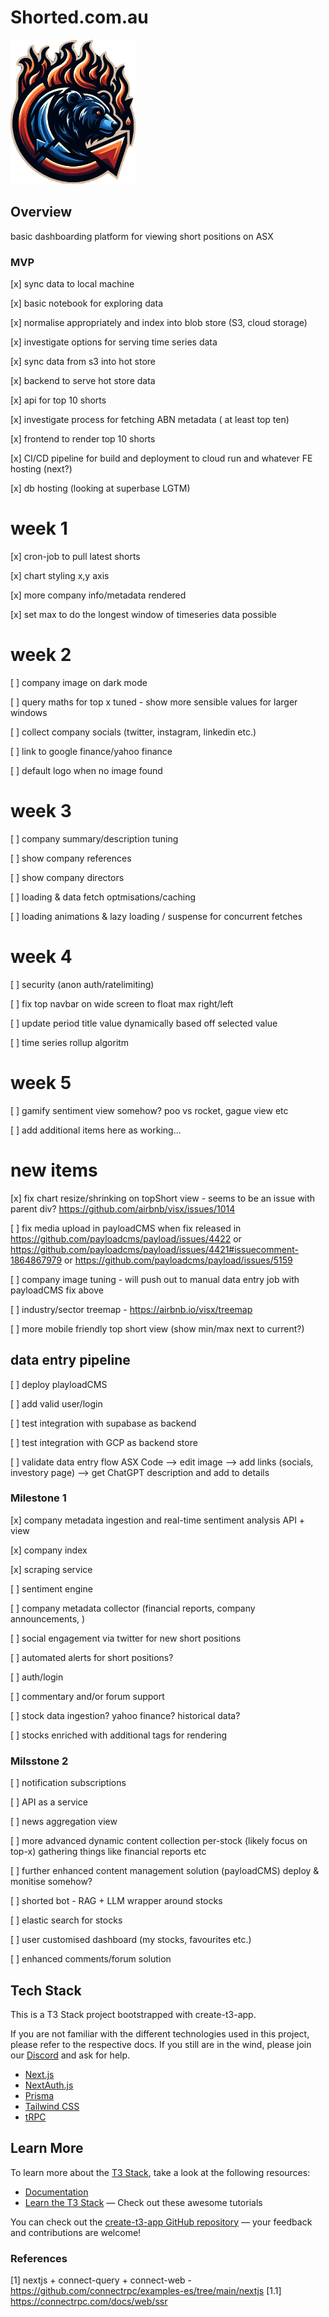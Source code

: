 # Shorted.com.au

<img src="./public/logo.png" alt="logo" width="200" />

## Overview

basic dashboarding platform for viewing short positions on ASX



### MVP

[x] sync data to local machine

[x] basic notebook for exploring data

[x] normalise appropriately and index into blob store (S3, cloud storage)

[x] investigate options for serving time series data

[x] sync data from s3 into hot store

[x] backend to serve hot store data

[x] api for top 10 shorts

[x] investigate process for fetching ABN metadata ( at least top ten)

[x] frontend to render top 10 shorts

[x] CI/CD pipeline for build and deployment to cloud run and whatever FE hosting (next?)

[x] db hosting (looking at superbase LGTM)

# week 1
[x] cron-job to pull latest shorts

[x] chart styling x,y axis

[x] more company info/metadata rendered

[x] set max to do the longest window of timeseries data possible

# week 2
[ ] company image on dark mode

[ ] query maths for top x tuned - show more sensible values for larger windows

[ ] collect company socials (twitter, instagram, linkedin etc.)

[ ] link to google finance/yahoo finance

[ ] default logo when no image found

# week 3
[ ] company summary/description tuning

[ ] show company references

[ ] show company directors

[ ] loading & data fetch optmisations/caching

[ ] loading animations & lazy loading / suspense for concurrent fetches

# week 4
[ ] security (anon auth/ratelimiting)

[ ] fix top navbar on wide screen to float max right/left

[ ] update period title value dynamically based off selected value

[ ] time series rollup algoritm

# week 5

[ ] gamify sentiment view somehow? poo vs rocket, gague view etc

[ ] add additional items here as working...


# new items

[x] fix chart resize/shrinking on topShort view - seems to be an issue with parent div? https://github.com/airbnb/visx/issues/1014

[ ] fix media upload in payloadCMS when fix released in https://github.com/payloadcms/payload/issues/4422 or https://github.com/payloadcms/payload/issues/4421#issuecomment-1864867979 or https://github.com/payloadcms/payload/issues/5159

[ ] company image tuning - will push out to manual data entry job with payloadCMS fix above

[ ] industry/sector treemap - https://airbnb.io/visx/treemap

[ ] more mobile friendly top short view (show min/max next to current?)


## data entry pipeline

[ ] deploy playloadCMS

[ ] add valid user/login

[ ] test integration with supabase as backend

[ ] test integration with GCP as backend store

[ ] validate data entry flow ASX Code --> edit image --> add links (socials, investory page) --> get ChatGPT description and add to details

### Milestone 1

[x] company metadata ingestion and real-time sentiment analysis API + view

  [x] company index

  [x] scraping service

  [ ] sentiment engine

  [ ] company metadata collector (financial reports, company announcements, )

[ ] social engagement via twitter for new short positions

[ ] automated alerts for short positions?

[ ] auth/login

[ ] commentary and/or forum support

[ ] stock data ingestion? yahoo finance? historical data?

[ ] stocks enriched with additional tags for rendering

### Milsstone 2

[ ] notification subscriptions

[ ] API as a service

[ ] news aggregation view

[ ] more advanced dynamic content collection per-stock (likely focus on top-x) gathering things like financial reports etc

[ ] further enhanced content management solution (payloadCMS) deploy & monitise somehow?

[ ] shorted bot - RAG + LLM wrapper around stocks

[ ] elastic search for stocks

[ ] user customised dashboard (my stocks, favourites etc.)

[ ] enhanced comments/forum solution




## Tech Stack

This is a T3 Stack project bootstrapped with create-t3-app.

If you are not familiar with the different technologies used in this project, please refer to the respective docs. If you still are in the wind, please join our [Discord](https://t3.gg/discord) and ask for help.

- [Next.js](https://nextjs.org)
- [NextAuth.js](https://next-auth.js.org)
- [Prisma](https://prisma.io)
- [Tailwind CSS](https://tailwindcss.com)
- [tRPC](https://trpc.io)

## Learn More

To learn more about the [T3 Stack](https://create.t3.gg/), take a look at the following resources:

- [Documentation](https://create.t3.gg/)
- [Learn the T3 Stack](https://create.t3.gg/en/faq#what-learning-resources-are-currently-available) — Check out these awesome tutorials

You can check out the [create-t3-app GitHub repository](https://github.com/t3-oss/create-t3-app) — your feedback and contributions are welcome!


### References

[1] nextjs + connect-query + connect-web - https://github.com/connectrpc/examples-es/tree/main/nextjs
[1.1] https://connectrpc.com/docs/web/ssr